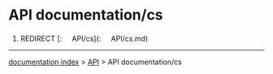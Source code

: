 # API documentation/cs
1.  REDIRECT [:<img src="images/Property.png" style="width:16px"> API/cs](:<img src="images/Property.png" style="width:16px"> API/cs.md)

---
[documentation index](../README.md) > [API](Category_API.md) > API documentation/cs
